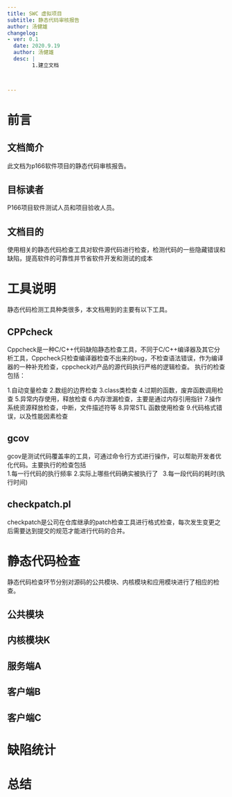 ```yaml
---
title: SWC 虚拟项目
subtitle: 静态代码审核报告
author: 汤健雄
changelog:
- ver: 0.1
  date: 2020.9.19
  author: 汤健雄 
  desc: |
		1.建立文档   



---
```



# 前言

## 文档简介
此文档为p166软件项目的静态代码审核报告。

## 目标读者
P166项目软件测试人员和项目验收人员。

## 文档目的
使用相关的静态代码检查工具对软件源代码进行检查，检测代码的一些隐藏错误和缺陷，提高软件的可靠性并节省软件开发和测试的成本


# 工具说明
静态代码检测工具种类很多，本文档用到的主要有以下工具。
## CPPcheck

Cppcheck是一种C/C++代码缺陷静态检查工具，不同于C/C++编译器及其它分析工具，Cppcheck只检查编译器检查不出来的bug，不检查语法错误，作为编译器的一种补充检查，cppcheck对产品的源代码执行严格的逻辑检查。 执行的检查包括：   

1.自动变量检查 
2.数组的边界检查 
3.class类检查 
4.过期的函数，废弃函数调用检查 
5.异常内存使用，释放检查 
6.内存泄漏检查，主要是通过内存引用指针 
7.操作系统资源释放检查，中断，文件描述符等 
8.异常STL 函数使用检查 
9.代码格式错误，以及性能因素检查

## gcov
gcov是测试代码覆盖率的工具，可通过命令行方式进行操作，可以帮助开发者优化代码。主要执行的检查包括  
1.每一行代码的执行频率
2.实际上哪些代码确实被执行了  
3.每一段代码的耗时(执行时间)

## checkpatch.pl
checkpatch是公司在仓库继承的patch检查工具进行格式检查，每次发生变更之后需要达到提交的规范才能进行代码的合并。
# 静态代码检查
静态代码检查环节分别对源码的公共模块、内核模块和应用模块进行了相应的检查。
## 公共模块
## 内核模块K
## 服务端A
## 客户端B
## 客户端C

# 缺陷统计
# 总结